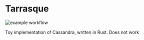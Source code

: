 # Tarrasque

![example workflow](https://github.com/rickfast/tarrasque/actions/workflows/rust.yml/badge.svg)

Toy implementation of Cassandra, written in Rust. Does not work
